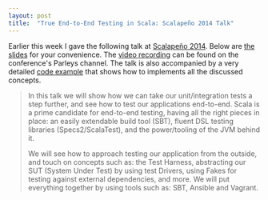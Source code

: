 ```yaml
---
layout: post
title:  "True End-to-End Testing in Scala: Scalapeño 2014 Talk"
---
```


Earlier this week I gave the following talk at [Scalapeño 2014](http://www.scalapeno.org.il/#!orr-sella/czmu). Below are [the slides](https://speakerdeck.com/orrsella/true-end-to-end-testing-in-scala) for your convenience. The [video recording](https://www.parleys.com/play/5460c793e4b0dab81f955667) can be found on the conference's Parleys channel. The talk is also accompanied by a very detailed [code example](https://github.com/orrsella/scala-e2e-testing) that shows how to implements all the discussed concepts.

> In this talk we will show how we can take our unit/integration tests a step further, and see how to test our applications end-to-end. Scala is a prime candidate for end-to-end testing, having all the right pieces in place: an easily extendable build tool (SBT), fluent DSL testing libraries (Specs2/ScalaTest), and the power/tooling of the JVM behind it.
>
> We will see how to approach testing our application from the outside, and touch on concepts such as: the Test Harness, abstracting our SUT (System Under Test) by using test Drivers, using Fakes for testing against external dependencies, and more. We will put everything together by using tools such as: SBT, Ansible and Vagrant.

<script async class="speakerdeck-embed" data-id="c27fd3803ec60132416222d5471c564c" data-ratio="1.33333333333333" src="//speakerdeck.com/assets/embed.js"></script>
